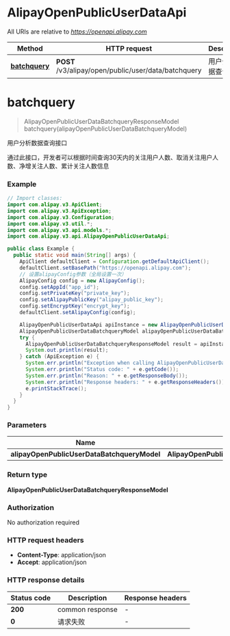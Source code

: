 # AlipayOpenPublicUserDataApi

All URIs are relative to *https://openapi.alipay.com*

| Method | HTTP request | Description |
|------------- | ------------- | -------------|
| [**batchquery**](AlipayOpenPublicUserDataApi.md#batchquery) | **POST** /v3/alipay/open/public/user/data/batchquery | 用户分析数据查询接口 |


<a name="batchquery"></a>
# **batchquery**
> AlipayOpenPublicUserDataBatchqueryResponseModel batchquery(alipayOpenPublicUserDataBatchqueryModel)

用户分析数据查询接口

通过此接口，开发者可以根据时间查询30天内的关注用户人数、取消关注用户人数、净增关注人数、累计关注人数信息

### Example
```java
// Import classes:
import com.alipay.v3.ApiClient;
import com.alipay.v3.ApiException;
import com.alipay.v3.Configuration;
import com.alipay.v3.util.*;
import com.alipay.v3.api.models.*;
import com.alipay.v3.api.AlipayOpenPublicUserDataApi;

public class Example {
  public static void main(String[] args) {
    ApiClient defaultClient = Configuration.getDefaultApiClient();
    defaultClient.setBasePath("https://openapi.alipay.com");
    // 设置alipayConfig参数（全局设置一次）
    AlipayConfig config = new AlipayConfig();
    config.setAppId("app_id");
    config.setPrivateKey("private_key");
    config.setAlipayPublicKey("alipay_public_key");
    config.setEncryptKey("encrypt_key");
    defaultClient.setAlipayConfig(config);

    AlipayOpenPublicUserDataApi apiInstance = new AlipayOpenPublicUserDataApi(defaultClient);
    AlipayOpenPublicUserDataBatchqueryModel alipayOpenPublicUserDataBatchqueryModel = new AlipayOpenPublicUserDataBatchqueryModel(); // AlipayOpenPublicUserDataBatchqueryModel | 
    try {
      AlipayOpenPublicUserDataBatchqueryResponseModel result = apiInstance.batchquery(alipayOpenPublicUserDataBatchqueryModel);
      System.out.println(result);
    } catch (ApiException e) {
      System.err.println("Exception when calling AlipayOpenPublicUserDataApi#batchquery");
      System.err.println("Status code: " + e.getCode());
      System.err.println("Reason: " + e.getResponseBody());
      System.err.println("Response headers: " + e.getResponseHeaders());
      e.printStackTrace();
    }
  }
}
```

### Parameters

| Name | Type | Description  | Notes |
|------------- | ------------- | ------------- | -------------|
| **alipayOpenPublicUserDataBatchqueryModel** | **AlipayOpenPublicUserDataBatchqueryModel**|  | [optional] |

### Return type

**AlipayOpenPublicUserDataBatchqueryResponseModel**

### Authorization

No authorization required

### HTTP request headers

 - **Content-Type**: application/json
 - **Accept**: application/json

### HTTP response details
| Status code | Description | Response headers |
|-------------|-------------|------------------|
| **200** | common response |  -  |
| **0** | 请求失败 |  -  |

